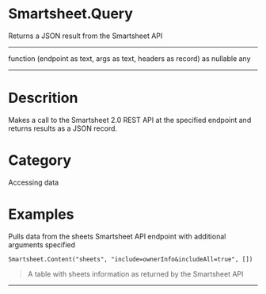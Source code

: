 ﻿# Smartsheet.Query
Returns a JSON result from the Smartsheet API
***
function (endpoint as text, args as text, headers as record) as nullable any
***
# Descrition 
Makes a call to the Smartsheet 2.0 REST API at the specified endpoint and returns results as a JSON record.
# Category 
Accessing data
# Examples 
Pulls data from the sheets Smartsheet API endpoint with additional arguments specified
```
Smartsheet.Content("sheets", "include=ownerInfo&includeAll=true", [])
```
> A table with sheets information as returned by the Smartsheet API
***
